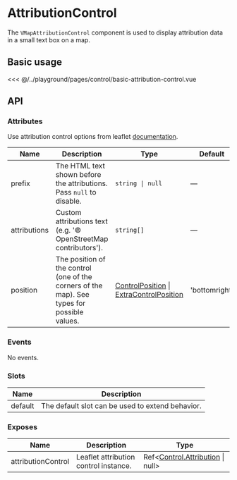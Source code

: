 # AttributionControl

The `VMapAttributionControl` component is used to display attribution data in a small text box on a map.

## Basic usage

<ClientOnly>
  <Demo url="/control/basic-attribution-control" >
  
<<< @/../playground/pages/control/basic-attribution-control.vue
  
  </Demo>
</ClientOnly>

## API

### Attributes

Use attribution control options from leaflet [documentation](https://leafletjs.com/reference.html#control-attribution).

| Name         | Description                                                                                 | Type                                                                                                                             | Default       |
| ------------ | ------------------------------------------------------------------------------------------- | -------------------------------------------------------------------------------------------------------------------------------- | ------------- |
| prefix       | The HTML text shown before the attributions. Pass `null` to disable.                        | `string \| null`                                                                                                                 | —             |
| attributions | Custom attributions text (e.g. '&copy; OpenStreetMap contributors').                        | `string[]`                                                                                                                       | —             |
| position     | The position of the control (one of the corners of the map). See types for possible values. | [ControlPosition](/components/types.html#controlposition) \| [ExtraControlPosition](/components/types.html#extracontrolposition) | 'bottomright' |

### Events

No events.

### Slots

| Name    | Description                                      |
| ------- | ------------------------------------------------ |
| default | The default slot can be used to extend behavior. |

### Exposes

| Name               | Description                           | Type                                                                           |
| ------------------ | ------------------------------------- | ------------------------------------------------------------------------------ |
| attributionControl | Leaflet attribution control instance. | Ref<[Control.Attribution](/components/types.html#control-attribution) \| null> |
